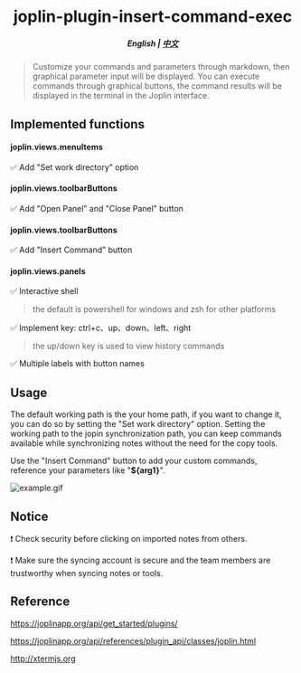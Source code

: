 # <div align='center'>joplin-plugin-insert-command-exec</div>
##### <div align='center'>English | [中文](README_CN.md)</div>
> Customize your commands and parameters through markdown, then graphical parameter input will be displayed. You can execute commands through graphical buttons, the command results will be displayed in the terminal in the Joplin interface.

## Implemented functions

#### joplin.views.menuItems
&#x2705; Add "Set work directory" option

#### joplin.views.toolbarButtons
&#x2705; Add "Open Panel" and "Close Panel" button

#### joplin.views.toolbarButtons
&#x2705; Add "Insert Command" button

#### joplin.views.panels
&#x2705; Interactive shell
> the default is powershell for windows and zsh for other platforms

&#x2705; Implement key: ctrl+c、up、down、left、right
> the up/down key is used to view history commands

&#x2705; Multiple labels with button names

## Usage

The default working path is the your home path, if you want to change it, you can do so by setting the "Set work directory" option. Setting the working path to the jopin synchronization path, you can keep commands available while synchronizing notes without the need for the copy tools.

Use the "Insert Command" button to add your custom commands, reference your parameters like "**${arg1}**".

![example.gif](example.gif)


## Notice
&#x2757; Check security before clicking on imported notes from others.

&#x2757; Make sure the syncing account is secure and the team members are trustworthy when syncing notes or tools.

## Reference
https://joplinapp.org/api/get_started/plugins/

https://joplinapp.org/api/references/plugin_api/classes/joplin.html

http://xtermjs.org
